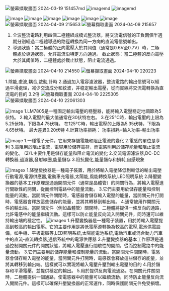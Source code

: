 ![螢幕擷取畫面 2024-03-19 151457](https://github.com/gift41/EC2024-work/assets/162283603/8c963884-66d0-486c-891b-d6c61ed0e645)md
![image](https://github.com/gift41/EC2024-work/assets/162283603/8090b049-be97-464c-9101-6fab8c03d8ba)md
![image](https://github.com/gift41/EC2024-work/assets/162283603/01e9fd4f-6e5f-4c5a-9169-5dd93cfb42bc)md

![image](https://github.com/gift41/EC2024-work/assets/162283603/612c2698-57c7-40df-84e9-6386ae3ca774)
![image](https://github.com/gift41/EC2024-work/assets/162283603/062bbdc8-0fbc-41ed-8b05-0d07a0598ef9)
![image](https://github.com/gift41/EC2024-work/assets/162283603/2c97c68d-62d1-474e-a7ee-d18073f2053c)
![image](https://github.com/gift41/EC2024-work/assets/162283603/be36c787-f086-4cd7-9f29-11284fb6af1b)
![image](https://github.com/gift41/EC2024-work/assets/162283603/3c528e29-1a37-4bce-91fe-a8b3174e1c3a)
![image](https://github.com/gift41/EC2024-work/assets/162283603/dc2669dd-a1ca-4ea2-ace8-45ca52020c0d)
![螢幕擷取畫面 2024-04-09 215653](https://github.com/gift41/EC2024-work/assets/162283603/5178f47b-acf6-4815-b942-dc3128a0bb77)
![螢幕擷取畫面 2024-04-09 215657](https://github.com/gift41/EC2024-work/assets/162283603/c1c4cf24-0f3f-4571-b7a0-71f7c5577c2b)

1. 全波整流電路利用四個二極體組成橋式整流器，將交流電信號的正負兩個半週期分別經過二極體導通的路徑轉換為同一方向的直流電信號輸出。 
2. 導通狀態：當二極體的正向電壓大於其阈值（通常是0.6V至0.7V）時，二極體處於導通狀態，允許電流沿特定方向通過。 
   截止狀態：當二極體的反向電壓大於其阈值時，二極體處於截止狀態，阻止電流通過。 

![螢幕擷取畫面 2024-04-10 214550](https://github.com/gift41/EC2024-work/assets/162283603/b9d32826-2747-47bb-ac70-231fcafe08d3)
![螢幕擷取畫面 2024-04-10 220223](https://github.com/gift41/EC2024-work/assets/162283603/6099f8df-0c0c-4235-b54e-b184aaa01483)

1.除能,慮波,耦合,啟動,計時 
2.通過加入電容濾波器，整流電路的輸出信號可以經過平滑處理，减少交流成分和紋波，并稳定輸出電壓，從而實線將交流電轉换為直流電的目的 
3.2倍 
![螢幕擷取畫面 2024-04-10 2225305](https://github.com/gift41/EC2024-work/assets/162283603/8c349700-7d4f-452b-9fff-cc3101e711b8)
![螢幕擷取畫面 2024-04-10 22061303](https://github.com/gift41/EC2024-work/assets/162283603/1c0ed7f8-84d9-4e62-bae9-fa673c9ae931)

![image](https://github.com/gift41/EC2024-work/assets/162283603/89aae8bd-5b3e-41db-8510-f4d1185e6948)
1.LM7805是一種固定輸出電壓的穩壓器，能將輸入電壓穩定地調節為5伏特。
2.輸入電壓的最大值通常在30伏特左右。
3.在25°C時，輸出電壓的上限為5.25伏特，下限為4.75伏特。
 在125°C時，輸出電壓的上限為5.35伏特，下限為4.65伏特。
 最大差異0.20伏特
 4.計算功率損耗：
功率損耗=輸入功率-輸出功率

![image](https://github.com/gift41/EC2024-work/assets/162283603/55871ac6-31e1-435d-8586-e7bc846184cd)
1.一種電子元件，它用來存儲電能和阻止電流的變化
2.電感的單位是亨利
3.電阻用於阻止電流，電容用於儲存電荷，而電感則用於儲存能量和阻止電流的變化。
(2)1.主要作用是儲存能量和阻止電流的變化
2.交流電源濾波器,DC-DC轉換器,過濾器,發射線圈,能量儲存
3.阻抗變化,能量儲存和損耗,自感現象

![image](https://github.com/gift41/EC2024-work/assets/162283603/c37618ee-233c-4df9-869d-f4f3188c4c4e)x
1.降壓變換器是一種電子裝置，用於將輸入電壓降低到較低的輸出電壓  行動電源,電源供應器,電動車充電器,太陽能,風能轉換系統,LED照明系統
2.降壓變換器的基本工作原理是通過開關元件（通常是晶體管）的開關行為，將輸入電壓進行間歇性的開關，從而控制電路中的能量流動。
3.它們主要用於儲存能量和控制能量的流動。當開關元件關閉時，電感器會儲存輸入電壓的能量，當開關元件打開時，電感器會釋放這些儲存的能量，並將其轉移到輸出端。
4.通常被用作開關元件的輸出端。當開關元件（例如晶體管）關閉時，二極體將提供一條反向的通路，允許電感中的能量繼續流動。這樣可以防止能量反向流入開關元件，同時還可以維持輸出端的穩定性。
![image](https://github.com/gift41/EC2024-work/assets/162283603/6a141491-21e2-4ca5-a090-af72c1fedf18)x
1.升壓變換器是一種電子裝置，用於將輸入電壓提高到較高的輸出電壓。它的主要作用是將低電壓源轉換為較高的電壓,電池供電設備，如手機、平板電腦等,LED照明系統,太陽能電池系統,電動汽車或混合動力汽車中的直流-直流轉換器,通信系統中的電源供應器
2.升壓變換器的基本工作原理是通過控制開關元件的開關狀態，將輸入電壓進行間歇性的開關，從而控制電路中的能量流動。
3.它們主要用於儲存能量和控制能量的流動。當開關元件關閉時，電感器會儲存輸入電壓的能量，當開關元件打開時，電感器會釋放這些儲存的能量，並將其轉移到輸出端。這樣就可以實現將輸入電壓升壓到輸出電壓的目的
4.用於儲存和平滑電壓，並提供穩定的輸出。
5.用於提供反向電流通路。在開關元件關閉時，二極體提供一個通路，使電感器中的能量可以繼續流動，同時防止能量反向流入開關元件。這樣可以確保升壓變換器的正常運作，同時保護開關元件免受損壞。

